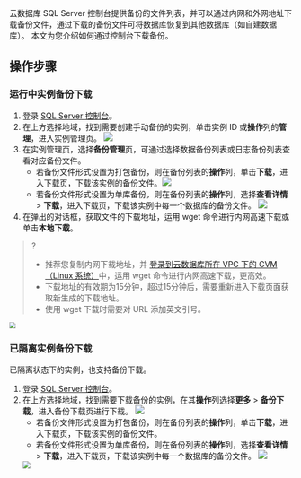 云数据库 SQL Server 控制台提供备份的文件列表，并可以通过内网和外网地址下载备份文件，通过下载的备份文件可将数据库恢复到其他数据库（如自建数据库）。
本文为您介绍如何通过控制台下载备份。

## 操作步骤
### 运行中实例备份下载
1. 登录 [SQL Server 控制台](https://console.cloud.tencent.com/sqlserver)。
2. 在上方选择地域，找到需要创建手动备份的实例，单击实例 ID 或**操作**列的**管理**，进入实例管理页。
![](https://qcloudimg.tencent-cloud.cn/raw/3bb7a0be93f6fb3fa7879389c90b9876.png)
3. 在实例管理页，选择**备份管理**页，可通过选择数据备份列表或日志备份列表查看对应备份文件。
   - 若备份文件形式设置为打包备份，则在备份列表的**操作**列，单击**下载**，进入下载页，下载该实例的备份文件。![](https://qcloudimg.tencent-cloud.cn/raw/ce6cf74fba206c55fc03b3836ea9f9d7.png)
   - 若备份文件形式设置为单库备份，则在备份列表的**操作**列，选择**查看详情** > **下载**，进入下载页，下载该实例中每一个数据库的备份文件。
![](https://qcloudimg.tencent-cloud.cn/raw/aab00fb2503d6fad8ae5a697d9416ddc.png)
4. 在弹出的对话框，获取文件的下载地址，运用 wget 命令进行内网高速下载或单击**本地下载**。
>?
>- 推荐您复制内网下载地址，并 [登录到云数据库所在 VPC 下的 CVM（Linux 系统）](https://cloud.tencent.com/document/product/213/2936#.E6.AD.A5.E9.AA.A43.EF.BC.9A.E7.99.BB.E5.BD.95.E4.BA.91.E6.9C.8D.E5.8A.A1.E5.99.A8)中，运用 wget 命令进行内网高速下载，更高效。
>- 下载地址的有效期为15分钟，超过15分钟后，需要重新进入下载页面获取新生成的下载地址。
>- 使用 wget 下载时需要对 URL 添加英文引号。
>
<img src="https://qcloudimg.tencent-cloud.cn/raw/57b8b4a646e0383709c3042faf6e4c72.png"  style="zoom:70%;">


### 已隔离实例备份下载
已隔离状态下的实例，也支持备份下载。
1. 登录 [SQL Server 控制台](https://console.cloud.tencent.com/sqlserver)。
2. 在上方选择地域，找到需要下载备份的实例，在其**操作**列选择**更多** > **备份下载**，进入备份下载页进行下载。
![](https://qcloudimg.tencent-cloud.cn/raw/a64684cb4087f4e235eab9721dab40fd.png)
   - 若备份文件形式设置为打包备份，则在备份列表的**操作**列，单击**下载**，进入下载页，下载该实例的备份文件。
   - 若备份文件形式设置为单库备份，则在备份列表的**操作**列，选择**查看详情** > **下载**，进入下载页，下载该实例中每一个数据库的备份文件。
   ![](https://qcloudimg.tencent-cloud.cn/raw/c9d0b831876a6ac0f20812b2b6a667df.png)
   <img src="https://qcloudimg.tencent-cloud.cn/raw/ead54acddb09f0f2180f1505572691fa.png"  style="zoom:80%;">
